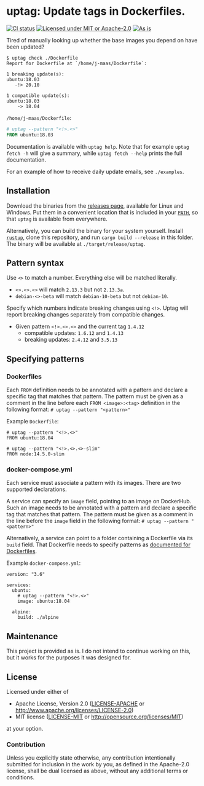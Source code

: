 # uptag: Update tags in Dockerfiles.
[![CI status](https://github.com/j-maas/uptag/workflows/CI/badge.svg)](https://github.com/j-maas/uptag/actions?query=workflow%3ACI) [![Licensed under MIT or Apache-2.0](https://img.shields.io/badge/license-MIT%2FApache--2.0-blue)](#license) [![As is](https://img.shields.io/badge/maintenance-as%20is-inactive)](#maintenance)

Tired of manually looking up whether the base images you depend on have been updated?

```
$ uptag check ./Dockerfile
Report for Dockerfile at `/home/j-maas/Dockerfile`:

1 breaking update(s):
ubuntu:18.03
   -!> 20.10

1 compatible update(s):
ubuntu:18.03
    -> 18.04
```

`/home/j-maas/Dockerfile`:
```Dockerfile
# uptag --pattern "<!>.<>"
FROM ubuntu:18.03
```

Documentation is available with `uptag help`. Note that for example `uptag fetch -h` will give a summary, while `uptag fetch --help` prints the full documentation.

For an example of how to receive daily update emails, see `./examples`.

## Installation
Download the binaries from the [releases page](https://github.com/j-maas/uptag/releases), available for Linux and Windows. Put them in a convenient location that is included in your [`PATH`](https://superuser.com/a/284351), so that `uptag` is available from everywhere.

Alternatively, you can build the binary for your system yourself. Install [`rustup`](https://rustup.rs/), clone this repository, and run `cargo build --release` in this folder. The binary will be available at `./target/release/uptag`.

## Pattern syntax
Use `<>` to match a number. Everything else will be matched literally.
- `<>.<>.<>` will match `2.13.3` but not `2.13.3a`.
- `debian-<>-beta` will match `debian-10-beta` but not `debian-10`.

Specify which numbers indicate breaking changes using `<!>`. Uptag will report breaking changes separately from compatible changes.
- Given pattern `<!>.<>.<>` and the current tag `1.4.12`
  - compatible updates: `1.6.12` and `1.4.13`
  - breaking updates: `2.4.12` and `3.5.13`

## Specifying patterns
### Dockerfiles
Each `FROM` definition needs to be annotated with a pattern and declare a specific tag that matches that pattern. The pattern must be given as a comment in the line before each `FROM <image>:<tag>` definition in the following format:
`# uptag --pattern "<pattern>"`

Example `Dockerfile`:
```
# uptag --pattern "<!>.<>"
FROM ubuntu:18.04

# uptag --pattern "<!>.<>.<>-slim"
FROM node:14.5.0-slim
```

### docker-compose.yml
Each service must associate a pattern with its images. There are two supported declarations.

A service can specify an `image` field, pointing to an image on DockerHub. Such an image needs to be annotated with a pattern and declare a specific tag that matches that pattern. The pattern must be given as a comment in the line before the `image` field in the following format:
`# uptag --pattern "<pattern>"`

Alternatively, a service can point to a folder containing a Dockerfile via its `build` field. That Dockerfile needs to specify patterns as [documented for Dockerfiles](#Dockerfiles).

Example `docker-compose.yml`:
```
version: "3.6"

services:
  ubuntu: 
    # uptag --pattern "<!>.<>"
    image: ubuntu:18.04

  alpine:
    build: ./alpine
```

## Maintenance
This project is provided as is. I do not intend to continue working on this, but it works for the purposes it was designed for.

## License
Licensed under either of

 * Apache License, Version 2.0
   ([LICENSE-APACHE](LICENSE-APACHE) or http://www.apache.org/licenses/LICENSE-2.0)
 * MIT license
   ([LICENSE-MIT](LICENSE-MIT) or http://opensource.org/licenses/MIT)

at your option.

### Contribution
Unless you explicitly state otherwise, any contribution intentionally submitted
for inclusion in the work by you, as defined in the Apache-2.0 license, shall be
dual licensed as above, without any additional terms or conditions.
